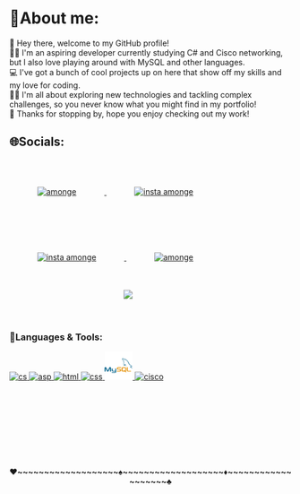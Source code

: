 <h1>🎲About me: </h1>
<p1>🎉 Hey there, welcome to my GitHub profile!  
<br>🐱‍💻 I'm an aspiring developer currently studying C# and Cisco networking, but I also love playing around with MySQL and other languages. 
<br>💻 I've got a bunch of cool projects up on here that show off my skills and my love for coding. 
<br>👨‍💻 I'm all about exploring new technologies and tackling complex challenges, so you never know what you might find in my portfolio! 
<br>👋 Thanks for stopping by, hope you enjoy checking out my work! </p1>
<h2>🌐Socials:</h2>
<p2 align="center"> 
<a href = "https://www.youtube.com/@dicey2908/featured">
<img  width = 65px  height=65px alt = "amonge" style="padding:50px;" src="https://www.freepnglogos.com/uploads/official-youtube-logo-png-18.png" />
</a>
<a href= "https://www.instagram.com/dice_enjoyer/">
<img  "width = 65px  height=65 alt = "insta amonge" style="padding:50px;" src="https://upload.wikimedia.org/wikipedia/commons/thumb/a/a5/Instagram_icon.png/1024px-Instagram_icon.png" />
</a>
<a href= "https://www.linkedin.com/in/hristiyan-cholpanov-476a9b26b/">
<img  "width = 65px  height=65 style="padding:50px;"  alt = "insta amonge" src="https://upload.wikimedia.org/wikipedia/commons/thumb/8/81/LinkedIn_icon.svg/1200px-LinkedIn_icon.svg.png" />
</a>
<a href = "https://dicey8.itch.io">
<img  width = 65px  height=65px alt = "amonge" style="padding:50px;" src="https://static-00.iconduck.com/assets.00/itch-io-icon-512x512-wwio9bi8.png" />
</a>
</p2>



<img align = "right" width="300" src="https://media.giphy.com/media/UvPvsX9oMlMWs/giphy.gif"/>
<br>
<br>
<br>
<br>
<h3 align="left" >🧰Languages & Tools: </h3>
<p align="left"> 
<a href="https://www.w3schools.com/cs/index.php" target="_blank" rel="noreferrer"> 
<img src="https://cdn.jsdelivr.net/gh/devicons/devicon/icons/csharp/csharp-original.svg" alt="cs" width="50" height="50"/> 
</a> 
<a href="https://www.w3schools.com/asp/default.asp" target="_blank" rel="noreferrer"> 
<img src="https://clipground.com/images/asp-net-logo-png-1.png" alt="asp" width="50" height="50"/> 
</a> 
<a href="https://www.w3schools.com/html/default.asp" target="_blank" rel="noreferrer"> 
<img src="https://cdn.jsdelivr.net/gh/devicons/devicon/icons/html5/html5-original.svg" alt="html" width="50" height="50"/> 
</a>
<a href="https://www.w3schools.com/css/default.asp" target="_blank" rel="noreferrer"> 
<img src="https://cdn.jsdelivr.net/gh/devicons/devicon/icons/css3/css3-original.svg" alt="css" width="50" height="50"/> 
</a>
<a href="https://www.w3schools.com/mysql/" target="_blank" rel="noreferrer"> 
<img src="https://raw.githubusercontent.com/devicons/devicon/6910f0503efdd315c8f9b858234310c06e04d9c0/icons/mysql/mysql-original-wordmark.svg" alt="mysql" width="50" height="50"/> 
</a>
<a href="https://www.netacad.com/" target="_blank" rel="noreferrer"> 
<img src="https://www.pngmart.com/files/23/Cisco-Logo-PNG-Image.png" alt="cisco" width="60" height="50"/> 
</a> 
</a>
</p>
<br>
<br>
<br>
<br>
<br>
<br>
<br>
<h4 align="center" >♥️~~~~~~~~~~~~~~~~~~~♠️~~~~~~~~~~~~~~~~~~~♦️~~~~~~~~~~~~~~~~~~~♣️</h4>
      
